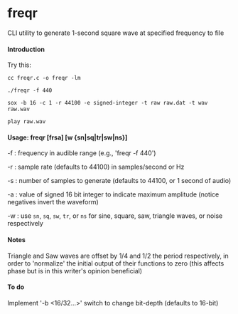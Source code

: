 # freqr
CLI utility to generate 1-second square wave at specified frequency to file

#### Introduction

  Try this:

  `cc freqr.c -o freqr -lm`

  `./freqr -f 440`

  `sox -b 16 -c 1 -r 44100 -e signed-integer -t raw raw.dat -t wav raw.wav`

  `play raw.wav`


#### Usage: freqr [frsa] [w {sn|sq|tr|sw|ns}]

  -f : frequency in audible range (e.g., 'freqr -f 440')

  -r : sample rate (defaults to 44100) in samples/second or Hz

  -s : number of samples to generate (defaults to 44100, or 1 second of audio)

  -a : value of signed 16 bit integer to indicate maximum amplitude (notice negatives invert the waveform)

  -w : use `sn`, `sq`, `sw`, `tr`, or `ns` for sine, square, saw, triangle waves, or noise respectively

#### Notes

  Triangle and Saw waves are offset by 1/4 and 1/2 the period respectively, in order to 'normalize' the
  initial output of their functions to zero (this affects phase but is in this writer's opinion beneficial)

#### To do

  Implement '-b <16/32...>' switch to change bit-depth (defaults to 16-bit)
